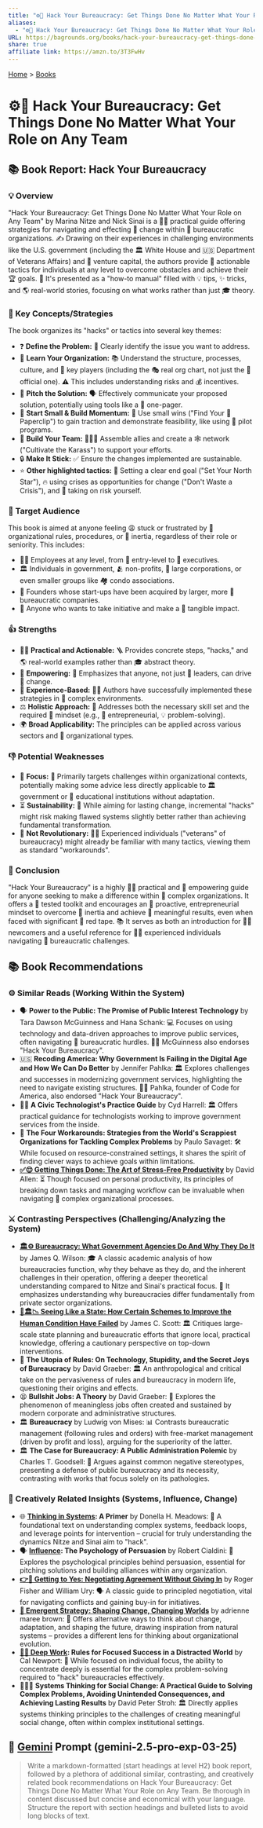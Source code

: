 ```yaml
---
title: "⚙️🏢 Hack Your Bureaucracy: Get Things Done No Matter What Your Role on Any Team"
aliases:
  - "⚙️🏢 Hack Your Bureaucracy: Get Things Done No Matter What Your Role on Any Team"
URL: https://bagrounds.org/books/hack-your-bureaucracy-get-things-done-no-matter-what-your-role-on-any-team
share: true
affiliate link: https://amzn.to/3T3FwHv
---
```

[Home](../index.md) > [Books](./index.md)  
# ⚙️🏢 Hack Your Bureaucracy: Get Things Done No Matter What Your Role on Any Team  
## 📚 Book Report: Hack Your Bureaucracy  
  
### 💡 Overview  
"Hack Your Bureaucracy: Get Things Done No Matter What Your Role on Any Team" by Marina Nitze and Nick Sinai is a 👨‍💼 practical guide offering strategies for navigating and effecting 🚀 change within 🏢 bureaucratic organizations. ✍️ Drawing on their experiences in challenging environments like the U.S. government (including the 🏛️ White House and 🇺🇸 Department of Veterans Affairs) and 💸 venture capital, the authors provide 🎯 actionable tactics for individuals at any level to overcome obstacles and achieve their 🏆 goals. 📖 It's presented as a "how-to manual" filled with 💡 tips, ✨ tricks, and 🌎 real-world stories, focusing on what works rather than just 🎓 theory.  
  
### 🔑 Key Concepts/Strategies  
The book organizes its "hacks" or tactics into several key themes:  
* ❓ **Define the Problem:** 🧐 Clearly identify the issue you want to address.  
* 🏢 **Learn Your Organization:** 📚 Understand the structure, processes, culture, and 👥 key players (including the 🎭 real org chart, not just the 📜 official one). ⚠️ This includes understanding risks and 💰 incentives.  
* 📣 **Pitch the Solution:** 🗣️ Effectively communicate your proposed solution, potentially using tools like a 📄 one-pager.  
* 🌱 **Start Small & Build Momentum:** 🚀 Use small wins ("Find Your 📎 Paperclip") to gain traction and demonstrate feasibility, like using 🧪 pilot programs.  
* 🤝 **Build Your Team:** 🧑‍🤝‍🧑 Assemble allies and create a 🕸️ network ("Cultivate the Karass") to support your efforts.  
* 🔒 **Make It Stick:** ✅ Ensure the changes implemented are sustainable.  
* ⭐ **Other highlighted tactics:** 🧭 Setting a clear end goal ("Set Your North Star"), 🔥 using crises as opportunities for change ("Don't Waste a Crisis"), and 🤹 taking on risk yourself.  
  
### 🎯 Target Audience  
This book is aimed at anyone feeling 😩 stuck or frustrated by 🏢 organizational rules, procedures, or 🐌 inertia, regardless of their role or seniority. This includes:  
* 🧑‍💼 Employees at any level, from 💼 entry-level to 👔 executives.  
* 🏛️ Individuals in government, 🫂 non-profits, 🏢 large corporations, or even smaller groups like 🏘️ condo associations.  
* 🚀 Founders whose start-ups have been acquired by larger, more 🏢 bureaucratic companies.  
* 🙌 Anyone who wants to take initiative and make a 🎯 tangible impact.  
  
### 👍 Strengths  
* 👨‍💼 **Practical and Actionable:** 🪜 Provides concrete steps, "hacks," and 🌎 real-world examples rather than 🎓 abstract theory.  
* 🌟 **Empowering:** 💪 Emphasizes that anyone, not just 👑 leaders, can drive 🚀 change.  
* 🧠 **Experience-Based:** 🧑‍🏫 Authors have successfully implemented these strategies in 🏢 complex environments.  
* ⚖️ **Holistic Approach:** 🤝 Addresses both the necessary skill set and the required 🧠 mindset (e.g., 🚀 entrepreneurial, 💡 problem-solving).  
* 🌍 **Broad Applicability:** The principles can be applied across various sectors and 🏢 organizational types.  
  
### 👎 Potential Weaknesses  
* 🎯 **Focus:** 🏢 Primarily targets challenges within organizational contexts, potentially making some advice less directly applicable to 🏛️ government or 🏫 educational institutions without adaptation.  
* ⏳ **Sustainability:** 🚀 While aiming for lasting change, incremental "hacks" might risk making flawed systems slightly better rather than achieving fundamental transformation.  
* 👴 **Not Revolutionary:** 🧑‍💼 Experienced individuals ("veterans" of bureaucracy) might already be familiar with many tactics, viewing them as standard "workarounds".  
  
### 🏁 Conclusion  
"Hack Your Bureaucracy" is a highly 👨‍💼 practical and 💪 empowering guide for anyone seeking to make a difference within 🏢 complex organizations. It offers a 🧪 tested toolkit and encourages an 🚀 proactive, entrepreneurial mindset to overcome 🐌 inertia and achieve 🎯 meaningful results, even when faced with significant 🔴 red tape. 📚 It serves as both an introduction for 🧑‍💼 newcomers and a useful reference for 🧑‍💼 experienced individuals navigating 🏢 bureaucratic challenges.  
  
## 📚 Book Recommendations  
  
### ⚙️ Similar Reads (Working Within the System)  
* 🗣️ **Power to the Public: The Promise of Public Interest Technology** by Tara Dawson McGuinness and Hana Schank: 💻 Focuses on using technology and data-driven approaches to improve public services, often navigating 🏢 bureaucratic hurdles. 🙋‍♀️ McGuinness also endorses "Hack Your Bureaucracy".  
* 🇺🇸 **Recoding America: Why Government Is Failing in the Digital Age and How We Can Do Better** by Jennifer Pahlka: 🏛️ Explores challenges and successes in modernizing government services, highlighting the need to navigate existing structures. 👩‍💻 Pahlka, founder of Code for America, also endorsed "Hack Your Bureaucracy".  
* 🧑‍💻 **A Civic Technologist's Practice Guide** by Cyd Harrell: 🏛️ Offers practical guidance for technologists working to improve government services from the inside.  
* 🧩 **The Four Workarounds: Strategies from the World's Scrappiest Organizations for Tackling Complex Problems** by Paulo Savaget: 🛠️ While focused on resource-constrained settings, it shares the spirit of finding clever ways to achieve goals within limitations.  
* **[✅😌 Getting Things Done: The Art of Stress-Free Productivity](./getting-things-done-the-art-of-stress-free-productivity.md)** by David Allen: ⏳ Though focused on personal productivity, its principles of breaking down tasks and managing workflow can be invaluable when navigating 🏢 complex organizational processes.  
  
### ⚔️ Contrasting Perspectives (Challenging/Analyzing the System)  
* **[🏛️⚙️ Bureaucracy: What Government Agencies Do And Why They Do It](./bureaucracy-what-government-agencies-do-and-why-they-do-it.md)** by James Q. Wilson: 🎓 A classic academic analysis of how bureaucracies function, why they behave as they do, and the inherent challenges in their operation, offering a deeper theoretical understanding compared to Nitze and Sinai's practical focus. 🏢 It emphasizes understanding why bureaucracies differ fundamentally from private sector organizations.  
* **[📖🏛️📉 Seeing Like a State: How Certain Schemes to Improve the Human Condition Have Failed](./seeing-like-a-state-how-certain-schemes-to-improve-the-human-condition-have-failed.md)** by James C. Scott: 🏛️ Critiques large-scale state planning and bureaucratic efforts that ignore local, practical knowledge, offering a cautionary perspective on top-down interventions.  
* 📜 **The Utopia of Rules: On Technology, Stupidity, and the Secret Joys of Bureaucracy** by David Graeber: 🏛️ An anthropological and critical take on the pervasiveness of rules and bureaucracy in modern life, questioning their origins and effects.  
* 😫 **Bullshit Jobs: A Theory** by David Graeber: 💼 Explores the phenomenon of meaningless jobs often created and sustained by modern corporate and administrative structures.  
* 🏛️ **Bureaucracy** by Ludwig von Mises: 📊 Contrasts bureaucratic management (following rules and orders) with free-market management (driven by profit and loss), arguing for the superiority of the latter.  
* 🏛️ **The Case for Bureaucracy: A Public Administration Polemic** by Charles T. Goodsell: 💪 Argues against common negative stereotypes, presenting a defense of public bureaucracy and its necessity, contrasting with works that focus solely on its pathologies.  
  
### 🧠 Creatively Related Insights (Systems, Influence, Change)  
* 🌐 **[Thinking in Systems](./thinking-in-systems.md): A Primer** by Donella H. Meadows: 🧱 A foundational text on understanding complex systems, feedback loops, and leverage points for intervention – crucial for truly understanding the dynamics Nitze and Sinai aim to "hack".  
* 🗣️ **[Influence](./influence.md): The Psychology of Persuasion** by Robert Cialdini: 🧠 Explores the psychological principles behind persuasion, essential for pitching solutions and building alliances within any organization.  
* **[👉🤝 Getting to Yes: Negotiating Agreement Without Giving In](./getting-to-yes-negotiating-agreement-without-giving-in.md)** by Roger Fisher and William Ury: 🗣️ A classic guide to principled negotiation, vital for navigating conflicts and gaining buy-in for initiatives.  
* **[🦋 Emergent Strategy: Shaping Change, Changing Worlds](./emergent-strategy.md)** by adrienne maree brown: 🦋 Offers alternative ways to think about change, adaptation, and shaping the future, drawing inspiration from natural systems – provides a different lens for thinking about organizational evolution.  
* **[🤿💼 Deep Work](./deep-work.md): Rules for Focused Success in a Distracted World** by Cal Newport: 🧠 While focused on individual focus, the ability to concentrate deeply is essential for the complex problem-solving required to "hack" bureaucracies effectively.  
* 🧑‍🤝‍🧑 **Systems Thinking for Social Change: A Practical Guide to Solving Complex Problems, Avoiding Unintended Consequences, and Achieving Lasting Results** by David Peter Stroh: 🏛️ Directly applies systems thinking principles to the challenges of creating meaningful social change, often within complex institutional settings.  
  
## 💬 [Gemini](../software/gemini.md) Prompt (gemini-2.5-pro-exp-03-25)  
> Write a markdown-formatted (start headings at level H2) book report, followed by a plethora of additional similar, contrasting, and creatively related book recommendations on Hack Your Bureaucracy: Get Things Done No Matter What Your Role on Any Team. Be thorough in content discussed but concise and economical with your language. Structure the report with section headings and bulleted lists to avoid long blocks of text.